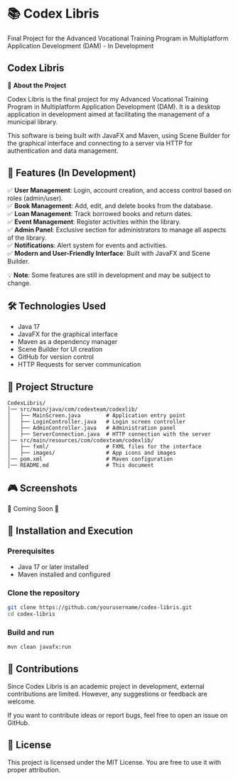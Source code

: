 # 📚 **Codex Libris**  

Final Project for the Advanced Vocational Training Program in Multiplatform Application Development (DAM) - In Development  

## **Codex Libris**  
📌 **About the Project**  

Codex Libris is the final project for my Advanced Vocational Training Program in Multiplatform Application Development (DAM). It is a desktop application in development aimed at facilitating the management of a municipal library.  

This software is being built with JavaFX and Maven, using Scene Builder for the graphical interface and connecting to a server via HTTP for authentication and data management.  

## 🚀 **Features (In Development)**  

✅ **User Management**: Login, account creation, and access control based on roles (admin/user).  
✅ **Book Management**: Add, edit, and delete books from the database.  
✅ **Loan Management**: Track borrowed books and return dates.  
✅ **Event Management**: Register activities within the library.  
✅ **Admin Panel**: Exclusive section for administrators to manage all aspects of the library.  
✅ **Notifications**: Alert system for events and activities.  
✅ **Modern and User-Friendly Interface**: Built with JavaFX and Scene Builder.  

💡 **Note**: Some features are still in development and may be subject to change.  

## 🛠️ **Technologies Used**  

- Java 17  
- JavaFX for the graphical interface  
- Maven as a dependency manager  
- Scene Builder for UI creation  
- GitHub for version control  
- HTTP Requests for server communication  

## 📂 **Project Structure**  

```
CodexLibris/
│── src/main/java/com/codexteam/codexlib/
│   ├── MainScreen.java        # Application entry point
│   ├── LoginController.java   # Login screen controller
│   ├── AdminController.java   # Administration panel
│   ├── ServerConnection.java  # HTTP connection with the server
│── src/main/resources/com/codexteam/codexlib/
│   ├── fxml/                  # FXML files for the interface
│   ├── images/                # App icons and images
│── pom.xml                    # Maven configuration
│── README.md                  # This document
```

## 🎮 **Screenshots**  

🚧 Coming Soon 🚧  

## 🔧 **Installation and Execution**  

### **Prerequisites**  

- Java 17 or later installed  
- Maven installed and configured  

### **Clone the repository**  

```sh
git clone https://github.com/yourusername/codex-libris.git
cd codex-libris
```

### **Build and run**  

```sh
mvn clean javafx:run
```

## 📌 **Contributions**  

Since Codex Libris is an academic project in development, external contributions are limited. However, any suggestions or feedback are welcome.  

If you want to contribute ideas or report bugs, feel free to open an issue on GitHub.  

## 📝 **License**  

This project is licensed under the MIT License. You are free to use it with proper attribution.  

